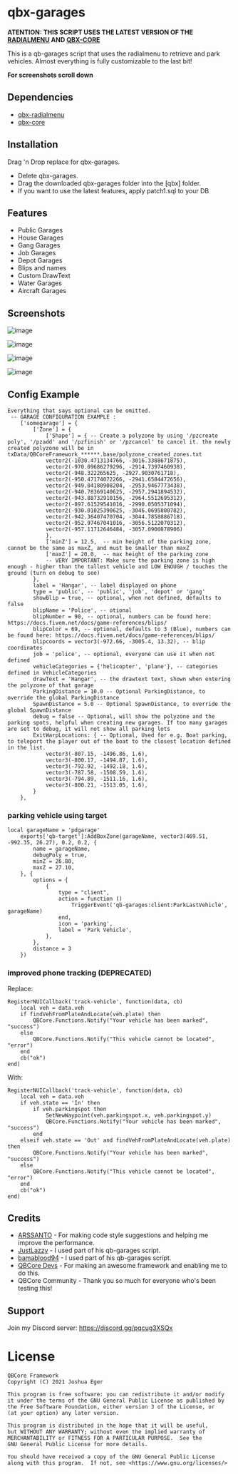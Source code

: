 # qbx-garages


**ATENTION: THIS SCRIPT USES THE LATEST VERSION OF THE [RADIALMENU](https://github.com/Qbox-project/qbx-radialmenu) AND [QBX-CORE](https://github.com/Qbox-project/qbx-core)**

This is a qb-garages script that uses the radialmenu to retrieve and park vehicles.
Almost everything is fully customizable to the last bit!

**For screenshots scroll down**

## Dependencies
 - [qbx-radialmenu](https://github.com/Qbox-project/qbx-radialmenu)
 - [qbx-core](https://github.com/Qbox-project/qbx-core)

## Installation

Drag 'n Drop replace for qbx-garages.

- Delete qbx-garages.
- Drag the downloaded qbx-garages folder into the [qbx] folder.
- If you want to use the latest features, apply patch1.sql to your DB

## Features

* Public Garages
* House Garages
* Gang Garages
* Job Garages
* Depot Garages
* Blips and names
* Custom DrawText
* Water Garages
* Aircraft Garages

## Screenshots

![image](https://user-images.githubusercontent.com/25738474/161191185-5bfa6805-1e89-44ef-902a-11f60ed68ea8.png)

![image](https://user-images.githubusercontent.com/25738474/161191275-2ca930fe-5583-4caa-a159-0c239b404abe.png)

![image](https://user-images.githubusercontent.com/25738474/161191330-9270f95d-182f-4709-988a-ef13f0723ba5.png)

![image](https://user-images.githubusercontent.com/25738474/161191354-057ca8d9-ee6d-4f92-8dd7-657d3bf26274.png)

## Config Example

```
Everything that says optional can be omitted.
 -- GARAGE CONFIGURATION EXAMPLE :
    ['somegarage'] = {
        ['Zone'] = {
            ['Shape'] = { -- Create a polyzone by using '/pzcreate poly', '/pzadd' and '/pzfinish' or '/pzcancel' to cancel it. the newly created polyzone will be in txData/QBCoreFramework_******.base/polyzone_created_zones.txt
            vector2(-1030.4713134766, -3016.3388671875),
            vector2(-970.09686279296, -2914.7397460938),
            vector2(-948.322265625, -2927.9030761718),
            vector2(-950.47174072266, -2941.6584472656),
            vector2(-949.04180908204, -2953.9467773438),
            vector2(-940.78369140625, -2957.2941894532),
            vector2(-943.88732910156, -2964.5512695312),
            vector2(-897.61529541016, -2990.0505371094),
            vector2(-930.01025390625, -3046.0695800782),
            vector2(-942.36407470704, -3044.7858886718),
            vector2(-952.97467041016, -3056.5122070312),
            vector2(-957.11712646484, -3057.0900878906)
            },
            ['minZ'] = 12.5,  -- min height of the parking zone, cannot be the same as maxZ, and must be smaller than maxZ
            ['maxZ'] = 20.0,  -- max height of the parking zone
            -- VERY IMPORTANT: Make sure the parking zone is high enough - higher than the tallest vehicle and LOW ENOUGH / touches the ground (turn on debug to see)
        },
        label = 'Hangar', -- label displayed on phone
        type = 'public', -- 'public', 'job', 'depot' or 'gang'
        showBlip = true, -- optional, when not defined, defaults to false
        blipName = 'Police', -- otional
        blipNumber = 90, -- optional, numbers can be found here: https://docs.fivem.net/docs/game-references/blips/
        blipColor = 69, -- optional, defaults to 3 (Blue), numbers can be found here: https://docs.fivem.net/docs/game-references/blips/
        blipcoords = vector3(-972.66, -3005.4, 13.32), -- blip coordinates
        job = 'police', -- optional, everyone can use it when not defined
        vehicleCategories = {'helicopter', 'plane'}, -- categories defined in VehicleCategories
        drawText = 'Hangar', -- the drawtext text, shown when entering the polyzone of that garage
        ParkingDistance = 10.0 -- Optional ParkingDistance, to override the global ParkingDistance
        SpawnDistance = 5.0 -- Optional SpawnDistance, to override the global SpawnDistance
        debug = false -- Optional, will show the polyzone and the parking spots, helpful when creating new garages. If too many garages are set to debug, it will not show all parking lots
        ExitWarpLocations: { -- Optional, Used for e.g. Boat parking, to teleport the player out of the boat to the closest location defined in the list. 
            vector3(-807.15, -1496.86, 1.6),
            vector3(-800.17, -1494.87, 1.6),
            vector3(-792.92, -1492.18, 1.6),
            vector3(-787.58, -1508.59, 1.6),
            vector3(-794.89, -1511.16, 1.6),
            vector3(-800.21, -1513.05, 1.6),
        } 
    },
```

### parking vehicle using target
```
local garageName = 'pdgarage'
    exports['qb-target']:AddBoxZone(garageName, vector3(469.51, -992.35, 26.27), 0.2, 0.2, {
        name = garageName,
        debugPoly = true,
        minZ = 26.80,
        maxZ = 27.10,
    }, {
        options = {
            {
                type = "client",
                action = function ()
                    TriggerEvent('qb-garages:client:ParkLastVehicle', garageName)
                end,
                icon = 'parking',
                label = 'Park Vehicle',
            },
        },
        distance = 3
    })
```
### improved phone tracking (DEPRECATED)
Replace:

```
RegisterNUICallback('track-vehicle', function(data, cb)
    local veh = data.veh
    if findVehFromPlateAndLocate(veh.plate) then
        QBCore.Functions.Notify("Your vehicle has been marked", "success")
    else
        QBCore.Functions.Notify("This vehicle cannot be located", "error")
    end
    cb("ok")
end)
```

With:

```
RegisterNUICallback('track-vehicle', function(data, cb)
    local veh = data.veh
    if veh.state == 'In' then
        if veh.parkingspot then
            SetNewWaypoint(veh.parkingspot.x, veh.parkingspot.y)
            QBCore.Functions.Notify("Your vehicle has been marked", "success")
        end
    elseif veh.state == 'Out' and findVehFromPlateAndLocate(veh.plate) then
        QBCore.Functions.Notify("Your vehicle has been marked", "success")
    else
        QBCore.Functions.Notify("This vehicle cannot be located", "error")
    end
    cb("ok")
end)
```

## Credits

* [ARSSANTO](https://github.com/ARSSANTO) - For making code style suggestions and helping me improve the performance.
* [JustLazzy](https://github.com/JustLazzy) - I used part of his qb-garages script.
* [bamablood94](https://github.com/bamablood94) - I used part of his qb-garages script.
* [QBCore Devs](https://github.com/qbcore-framework/) - For making an awesome framework and enabling me to do this.
* QBCore Community - Thank you so much for everyone who's been testing this!

## Support

Join my Discord server: https://discord.gg/pqcug3XSQx

# License

    QBCore Framework
    Copyright (C) 2021 Joshua Eger

    This program is free software: you can redistribute it and/or modify
    it under the terms of the GNU General Public License as published by
    the Free Software Foundation, either version 3 of the License, or
    (at your option) any later version.

    This program is distributed in the hope that it will be useful,
    but WITHOUT ANY WARRANTY; without even the implied warranty of
    MERCHANTABILITY or FITNESS FOR A PARTICULAR PURPOSE.  See the
    GNU General Public License for more details.

    You should have received a copy of the GNU General Public License
    along with this program.  If not, see <https://www.gnu.org/licenses/>

